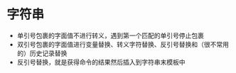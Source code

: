 # 字符串

- 单引号包裹的字面值不进行转义，遇到第一个匹配的单引号停止包裹
- 双引号包裹的字面值进行变量替换、转义字符替换、反引号替换和（很不常用的）历史记录替换
- 反引号替换，就是获得命令的结果然后插入到字符串末模板中
